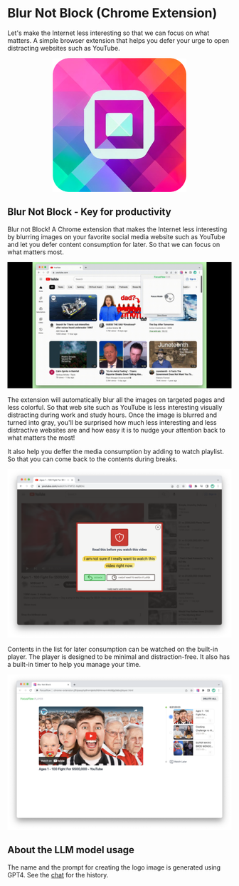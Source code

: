 # Blur Not Block (Chrome Extension)

Let's make the Internet less interesting so that we can focus on what matters. A simple browser extension that helps you defer your urge to open distracting websites such as YouTube.

<p align="center">
  <img width="300" height="300" src="assets/icon.png">
</p>

## Blur Not Block - Key for productivity

Blur not Block! A Chrome extension that makes the Internet less interesting by blurring images on your favorite social media website such as YouTube and let you defer content consumption for later. So that  we can focus on what matters most.

<p align="center">
  <img width="640" src="doc/grayscale.gif">
</p>

The extension will automatically blur all the images on targeted pages and less colorful. So that web site such as YouTube is less interesting visually distracting during work and study hours. Once the image is blurred and turned into gray, you'll be surprised how much less interesting and less distractive websites are and how easy it is to nudge your attention back to what matters the most!

It also help you deffer the media consumption by adding to watch playlist. So that you can come back to the contents during breaks.

![Deffer video consumption](doc/deffer.png)

Contents in the list for later consumption can be watched on the built-in player. The player is designed to be minimal and distraction-free. It also has a built-in timer to help you manage your time.

![Watch with builtin player](doc/player.png)

## About the LLM model usage

The name and the prompt for creating the logo image is generated using GPT4. See the [chat](https://chat.openai.com/share/6a8647a4-420d-4610-9bb1-c98eb1a78fd0) for the history.
